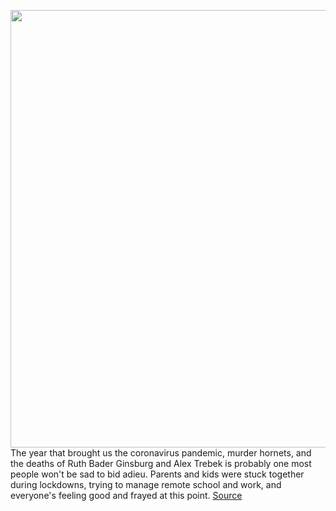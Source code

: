 <img src='https://cdn.vox-cdn.com/thumbor/somg_kJwpAmn5OueRCS2zjicCBQ=/0x0:1883x1018/1200x800/filters:focal(818x633:1118x933)/cdn.vox-cdn.com/uploads/chorus_image/image/68552678/one_zoom_to_rule_them_all_2.0.jpg' width='700px' /><br/>
The year that brought us the coronavirus pandemic, murder hornets, and the deaths of Ruth Bader Ginsburg and Alex Trebek is probably one most people won't be sad to bid adieu. Parents and kids were stuck together during lockdowns, trying to manage remote school and work, and everyone's feeling good and frayed at this point.
<a href='https://www.theverge.com/22167393/pandemic-tech-tiktok-zoom-facetime-google-2020'> Source <a/>